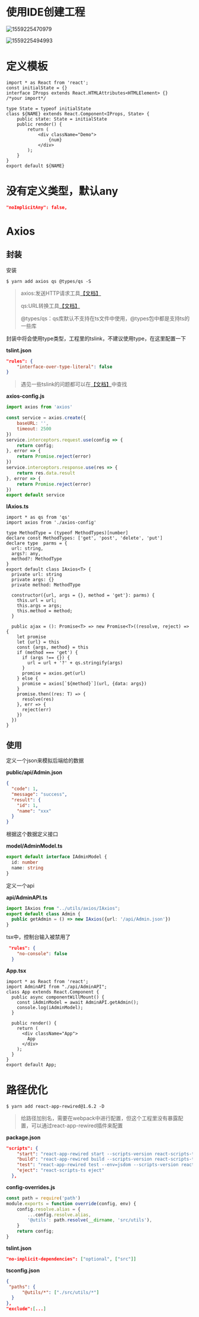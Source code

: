 # 使用IDE创建工程



![1559225470979](assets/1559225470979.png)

![1559225494993](assets/1559225494993.png)

# 定义模板

```tsx
import * as React from 'react';
const initialState = {}
interface IProps extends React.HTMLAttributes<HTMLElement> {}
/*your import*/

type State = typeof initialState
class ${NAME} extends React.Component<IProps, State> {
	public state: State = initialState
	public render() {
		return (
			<div className="Demo">
				{num}
			</div>
		);
	}
}
export default ${NAME}
```

# 没有定义类型，默认any

```json
"noImplicitAny": false,
```



# Axios

## 封装

安装

```shell
$ yarn add axios qs @types/qs -S
```

> axios:发送HTTP请求工具[【文档】](http://www.axios-js.com/)
>
> qs:URL转换工具[【文档】](https://www.npmjs.com/package/qs)
>
> @types/qs：qs库默认不支持在ts文件中使用，@types包中都是支持ts的一些库

封装中将会使用type类型，工程里的tslink，不建议使用type，在这里配置一下

**tslint.json**

```json
"rules": {
    "interface-over-type-literal": false
}
```

> 遇见一些tslink的问题都可以在[【文档】](https://palantir.github.io/tslint/)中查找

**axios-config.js**

```js
import axios from 'axios'

const service = axios.create({
    baseURL: '',
    timeout: 2500
})
service.interceptors.request.use(config => {
    return config;
}, error => {
    return Promise.reject(error)
})
service.interceptors.response.use(res => {
    return res.data.result
}, error => {
    return Promise.reject(error)
})
export default service
```

**IAxios.ts**

```tsx
import * as qs from 'qs'
import axios from './axios-config'

type MethodType = (typeof MethodTypes)[number]
declare const MethodTypes: ['get', 'post', 'delete', 'put']
declare type  parms = {
  url: string,
  args?: any,
  method?: MethodType
}
export default class IAxios<T> {
  private url: string
  private args: {}
  private method: MethodType
  
  constructor({url, args = {}, method = 'get'}: parms) {
    this.url = url;
    this.args = args;
    this.method = method;
  }
  
  public ajax = (): Promise<T> => new Promise<T>((resolve, reject) => {
    let promise
    let {url} = this
    const {args, method} = this
    if (method === 'get') {
      if (args !== {}) {
        url = url + '?' + qs.stringify(args)
      }
      promise = axios.get(url)
    } else {
      promise = axios[`${method}`](url, {data: args})
    }
    promise.then((res: T) => {
      resolve(res)
    }, err => {
      reject(err)
    })
  })
}
```

## 使用

定义一个json来模拟后端给的数据

**public/api/Admin.json**

```json
{
  "code": 1,
  "message": "success",
  "result": {
    "id": 1,
    "name": "xxx"
  }
}
```

根据这个数据定义接口

**model/AdminModel.ts**

```ts
export default interface IAdminModel {
  id: number
  name: string
}
```

定义一个api

**api/AdminAPI.ts**

```ts
import IAxios from "../utils/axios/IAxios";
export default class Admin {
  public getAdmin = () => new IAxios({url: '/api/Admin.json'})
}
```

tsx中，控制台输入被禁用了

```json
 "rules": {
    "no-console": false
  }
```

**App.tsx**

```tsx
import * as React from 'react';
import AdminAPI from "./api/AdminAPI";
class App extends React.Component {
  public async componentWillMount() {
    const iAdminModel = await AdminAPI.getAdmin();
    console.log(iAdminModel);
  }
  
  public render() {
    return (
      <div className="App">
        App
      </div>
    );
  }
}
export default App;
```

# 路径优化

```shell
$ yarn add react-app-rewired@1.6.2 -D
```

> 给路径加别名，需要在webpack中进行配置，但这个工程里没有暴露配置，可以通过react-app-rewired插件来配置

**package.json**

```json
"scripts": {
    "start": "react-app-rewired start --scripts-version react-scripts-ts",
    "build": "react-app-rewired build --scripts-version react-scripts-ts",
    "test": "react-app-rewired test --env=jsdom --scripts-version react-scripts-ts",
    "eject": "react-scripts-ts eject"
  },
```

**config-overrides.js**

```js
const path = require('path')
module.exports = function override(config, env) {
    config.resolve.alias = {
        ...config.resolve.alias,
        '@utils': path.resolve(__dirname, 'src/utils'),
    }
    return config;
}

```

**tslint.json**

```json
"no-implicit-dependencies": ["optional", ["src"]]
```

**tsconfig.json**

```json
{
 "paths": {
      "@utils/*": ["./src/utils/*"]
  }  
},
"exclude":[...]
```

